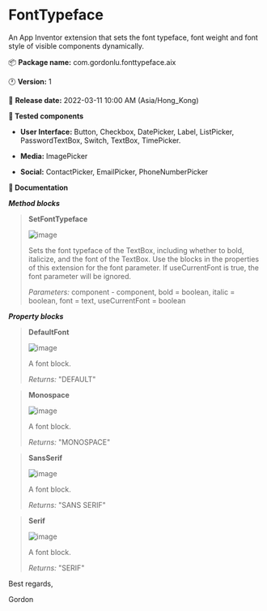 # FontTypeface
An App Inventor extension that sets the font typeface, font weight and font style of visible components dynamically.

:package: **Package name:** com.gordonlu.fonttypeface.aix

:clock1: **Version:** 1

:date: **Release date:** 2022-03-11 10:00 AM (Asia/Hong_Kong)

**:ticket: Tested components** 

* **User Interface:**  Button, Checkbox, DatePicker, Label, ListPicker, PasswordTextBox, Switch, TextBox, TimePicker. 

* **Media:** ImagePicker

* **Social:** ContactPicker, EmailPicker, PhoneNumberPicker

**:open_book: Documentation**

***Method blocks***

>
>**SetFontTypeface**
>
>![image](https://user-images.githubusercontent.com/88015331/157783262-ea517420-1f20-4eb0-9d20-4f489c044753.png)
>
>Sets the font typeface of the TextBox, including whether to bold, italicize, and the font of the TextBox. Use the blocks in the properties of this extension for the font parameter. If useCurrentFont is true, the font parameter will be ignored.
>
>*Parameters:* component - component, bold = boolean, italic = boolean, font = text, useCurrentFont = boolean

***Property blocks***

>
>**DefaultFont**
>
>![image](https://user-images.githubusercontent.com/88015331/157783278-b5984d90-2a96-43b5-a1bd-c906dbaf5224.png)
>
>A font block.
>
>*Returns:* "DEFAULT"

>
>**Monospace**
>
>![image](https://user-images.githubusercontent.com/88015331/157783291-1df3140e-7528-46ef-8e02-7c671e1cd299.png)
>
>A font block.
>
>*Returns:* "MONOSPACE"

>
>**SansSerif**
>
>![image](https://user-images.githubusercontent.com/88015331/157783303-17bd2c25-c5ca-4c27-818f-5731eddedffc.png)
>
>A font block.
>
>*Returns:* "SANS SERIF"

>
>**Serif**
>
>![image](https://user-images.githubusercontent.com/88015331/157783319-dcdca16a-02a0-4c27-ae86-86c984d270f4.png)
>
>A font block.
>
>*Returns:* "SERIF"

Best regards,

Gordon
